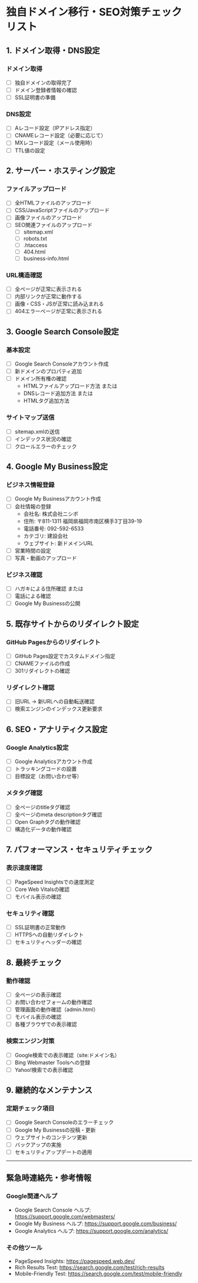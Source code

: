 # 独自ドメイン移行・SEO対策チェックリスト

## 1. ドメイン取得・DNS設定

### ドメイン取得
- [ ] 独自ドメインの取得完了
- [ ] ドメイン登録者情報の確認
- [ ] SSL証明書の準備

### DNS設定
- [ ] Aレコード設定（IPアドレス指定）
- [ ] CNAMEレコード設定（必要に応じて）
- [ ] MXレコード設定（メール使用時）
- [ ] TTL値の設定

## 2. サーバー・ホスティング設定

### ファイルアップロード
- [ ] 全HTMLファイルのアップロード
- [ ] CSS/JavaScriptファイルのアップロード
- [ ] 画像ファイルのアップロード
- [ ] SEO関連ファイルのアップロード
  - [ ] sitemap.xml
  - [ ] robots.txt
  - [ ] .htaccess
  - [ ] 404.html
  - [ ] business-info.html

### URL構造確認
- [ ] 全ページが正常に表示される
- [ ] 内部リンクが正常に動作する
- [ ] 画像・CSS・JSが正常に読み込まれる
- [ ] 404エラーページが正常に表示される

## 3. Google Search Console設定

### 基本設定
- [ ] Google Search Consoleアカウント作成
- [ ] 新ドメインのプロパティ追加
- [ ] ドメイン所有権の確認
  - HTMLファイルアップロード方法 または
  - DNSレコード追加方法 または
  - HTMLタグ追加方法

### サイトマップ送信
- [ ] sitemap.xmlの送信
- [ ] インデックス状況の確認
- [ ] クロールエラーのチェック

## 4. Google My Business設定

### ビジネス情報登録
- [ ] Google My Businessアカウント作成
- [ ] 会社情報の登録
  - 会社名: 株式会社ニシボ
  - 住所: 〒811-1311 福岡県福岡市南区横手3丁目39-19
  - 電話番号: 092-592-6533
  - カテゴリ: 建設会社
  - ウェブサイト: 新ドメインURL
- [ ] 営業時間の設定
- [ ] 写真・動画のアップロード

### ビジネス確認
- [ ] ハガキによる住所確認 または
- [ ] 電話による確認
- [ ] Google My Businessの公開

## 5. 既存サイトからのリダイレクト設定

### GitHub Pagesからのリダイレクト
- [ ] GitHub Pages設定でカスタムドメイン指定
- [ ] CNAMEファイルの作成
- [ ] 301リダイレクトの確認

### リダイレクト確認
- [ ] 旧URL → 新URLへの自動転送確認
- [ ] 検索エンジンのインデックス更新要求

## 6. SEO・アナリティクス設定

### Google Analytics設定
- [ ] Google Analyticsアカウント作成
- [ ] トラッキングコードの設置
- [ ] 目標設定（お問い合わせ等）

### メタタグ確認
- [ ] 全ページのtitleタグ確認
- [ ] 全ページのmeta descriptionタグ確認
- [ ] Open Graphタグの動作確認
- [ ] 構造化データの動作確認

## 7. パフォーマンス・セキュリティチェック

### 表示速度確認
- [ ] PageSpeed Insightsでの速度測定
- [ ] Core Web Vitalsの確認
- [ ] モバイル表示の確認

### セキュリティ確認
- [ ] SSL証明書の正常動作
- [ ] HTTPSへの自動リダイレクト
- [ ] セキュリティヘッダーの確認

## 8. 最終チェック

### 動作確認
- [ ] 全ページの表示確認
- [ ] お問い合わせフォームの動作確認
- [ ] 管理画面の動作確認（admin.html）
- [ ] モバイル表示の確認
- [ ] 各種ブラウザでの表示確認

### 検索エンジン対策
- [ ] Google検索での表示確認（site:ドメイン名）
- [ ] Bing Webmaster Toolsへの登録
- [ ] Yahoo!検索での表示確認

## 9. 継続的なメンテナンス

### 定期チェック項目
- [ ] Google Search Consoleのエラーチェック
- [ ] Google My Businessの投稿・更新
- [ ] ウェブサイトのコンテンツ更新
- [ ] バックアップの実施
- [ ] セキュリティアップデートの適用

---

## 緊急時連絡先・参考情報

### Google関連ヘルプ
- Google Search Console ヘルプ: https://support.google.com/webmasters/
- Google My Business ヘルプ: https://support.google.com/business/
- Google Analytics ヘルプ: https://support.google.com/analytics/

### その他ツール
- PageSpeed Insights: https://pagespeed.web.dev/
- Rich Results Test: https://search.google.com/test/rich-results
- Mobile-Friendly Test: https://search.google.com/test/mobile-friendly